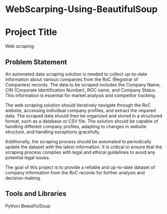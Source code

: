 # WebScarping-Using-BeautifulSoup

# Project Title
Web scraping


## Problem Statement
An automated data scraping solution is needed to collect up-to-date information about various companies from the RoC (Registrar of Companies) records. The data to be scraped includes the Company Name, CIN (Corporate Identification Number), ROC name, and Company Status. This information is essential for market analysis and competitor tracking.

The web scraping solution should iteratively navigate through the RoC website, accessing individual company profiles, and extract the required data. The scraped data should then be organized and stored in a structured format, such as a database or CSV file. The solution should be capable of handling different company profiles, adapting to changes in website structure, and handling exceptions gracefully.

Additionally, the scraping process should be automated to periodically update the dataset with the latest information. It is critical to ensure that the scraping process complies with legal and ethical guidelines to avoid any potential legal issues.

The goal of this project is to provide a reliable and up-to-date dataset of company information from the RoC records for further analysis and decision-making.



## Tools and Libraries

Python
BeautifulSoup
